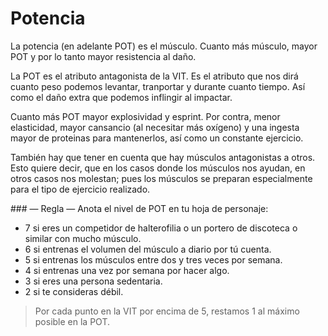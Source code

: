
Potencia
========

La potencia (en adelante POT) es el músculo. Cuanto más músculo, mayor POT y por lo tanto mayor resistencia al daño.

La POT es el atributo antagonista de la VIT. Es el atributo que nos dirá cuanto peso podemos levantar, tranportar y durante cuanto tiempo. Así como el daño extra que podemos inflingir al impactar.

Cuanto más POT mayor explosividad y esprint. Por contra, menor elasticidad, mayor cansancio (al necesitar más oxígeno) y una ingesta mayor de proteinas para mantenerlos, así como un constante ejercicio.  

También hay que tener en cuenta que hay músculos antagonistas a otros. Esto quiere decir, que en los casos donde los músculos nos ayudan, en otros casos nos molestan; pues los músculos se preparan especialmente para el tipo de ejercicio realizado.

### — Regla —
Anota el nivel de POT en tu hoja de personaje:
* 7 si eres un competidor de halterofilia o un portero de discoteca o similar con mucho músculo.
* 6 si entrenas el volumen del músculo a diario por tú cuenta.
* 5 si entrenas los músculos entre dos y tres veces por semana.
* 4 si entrenas una vez por semana por hacer algo.
* 3 si eres una persona sedentaria.
* 2 si te consideras débil.
> Por cada punto en la VIT por encima de 5, restamos 1 al máximo posible en la POT.
